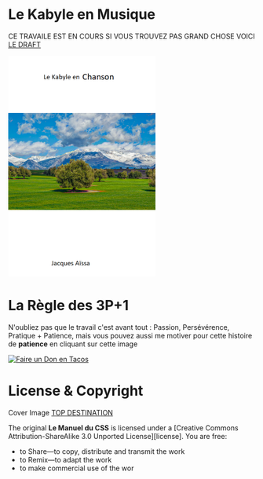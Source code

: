 # Le Kabyle en Musique

CE TRAVAILE EST EN COURS SI VOUS TROUVEZ PAS GRAND CHOSE VOICI [LE DRAFT](https://docs.google.com/document/d/1jml4dsLnLwU-NYVTk1cw8hV43blN-sXYHisTorsBMHs/edit?usp=sharing)

<img src="./le-kabyle-en-chanson/cover-kabyle-en-musique.png" width="300">

# La Règle des 3P+1

N'oubliez pas que le travail c'est avant tout : Passion, Persévérence, Pratique + Patience, mais vous pouvez aussi me motiver pour cette histoire de **patience** en cliquant sur cette image 

[![Faire un Don en Tacos](https://i.ibb.co/M2fjngP/index.jpg)](https://fr.tipeee.com/nazimboudeffa#reward-300065)

# License & Copyright

Cover Image [TOP DESTINATION](https://topdestinationsalgerie.com/11-beaux-parcs-nationaux-a-visiter-en-algerie/le-parc-national-du-djurdjura/)

The original **Le Manuel du CSS** is licensed under a [Creative Commons Attribution-ShareAlike 3.0 Unported License][license]. You are free:

* to Share—to copy, distribute and transmit the work
* to Remix—to adapt the work
* to make commercial use of the wor
